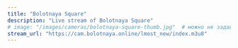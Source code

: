 ```yaml
---
title: "Bolotnaya Square"
description: "Live stream of Bolotnaya Square"
# image: "/images/cameras/bolotnaya-square-thumb.jpg"  # можно не задавать — будет плейсхолдер
stream_url: "https://cam.bolotnaya.online/lmost_new/index.m3u8"
---
```

